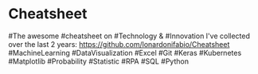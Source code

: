 # Cheatsheet
#The awesome #cheatsheet on #Technology & #Innovation I've collected over the last 2 years: https://github.com/lonardonifabio/Cheatsheet
#MachineLearning #DataVisualization #Excel #Git #Keras #Kubernetes #Matplotlib #Probability #Statistic #RPA #SQL #Python
